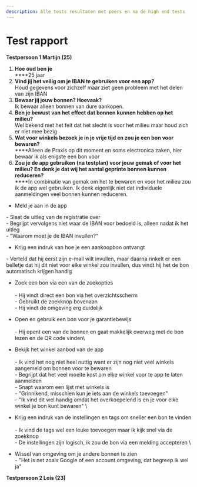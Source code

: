 ```yaml
---
description: Alle tests resultaten met peers en na de high end tests
---
```


# Test rapport

**Testpersoon 1 Martijn (25)**

1. **Hoe oud ben je** \
   ****25 jaar&#x20;
2. **Vind jij het veilig om je IBAN te gebruiken voor een app?** \
   Houd gegevens voor zichzelf maar ziet geen probleem met het delen van zijn IBAN&#x20;
3. **Bewaar jij jouw bonnen? Hoevaak?**\
   Ik bewaar alleen bonnen van dure aankopen.&#x20;
4. **Ben je bewust van het effect dat bonnen kunnen hebben op het milieu?** \
   Wel bekend met het feit dat het slecht is voor het milieu maar houd zich er niet mee bezig
5. **Wat voor winkels bezoek je in je vrije tijd en zou je een bon voor bewaren?** \
   ****Alleen de Praxis op dit moment en soms electronica zaken, hier bewaar ik als enigste een bon voor&#x20;
6. **Zou je de app gebruiken (na testplan) voor jouw gemak of voor het milieu? En denk je dat wij het aantal geprinte bonnen kunnen reduceren?**\
   ****In combinatie van gemak om het te bewaren en voor het milieu zou ik de app wel gebruiken. Ik denk eigenlijk niet dat individuele aanmeldingen veel bonnen kunnen reduceren.&#x20;

* Meld je aan in de app&#x20;

&#x20;\- Slaat de uitleg van de registratie over \
&#x20;\- Begrijpt vervolgens niet waar de IBAN voor bedoeld is, alleen nadat ik het uitleg \
\-  "Waarom moet je de IBAN invullen?"&#x20;

* Krijg een indruk van hoe je een aankoopbon ontvangt

\- Verteld dat hij eerst zijn e-mail wilt invullen, maar daarna rinkelt er een belletje dat hij dit niet voor elke winkel zou invullen, dus vindt hij het de bon automatisch krijgen handig&#x20;

* Zoek een bon via een van de zoekopties\
  \
  \- Hij vindt direct een bon via het overzichtsscherm\
  \- Gebruikt de zoekknop bovenaan \
  \- Hij vindt de omgeving erg duidelijk
* Open en gebruik een bon voor je garantiebewijs\
  \
  \- Hij opent een van de bonnen en gaat makkelijk overweg met de bon lezen en de QR code vinden\

* Bekijk het winkel aanbod van de app\
  \
  \- Ik vind het nog niet heel nuttig want er zijn nog niet veel winkels aangemeld om bonnen voor te bewaren\
  \- Begrijpt dat het veel moeite kost om elke winkel voor te app te laten aanmelden\
  \- Snapt waarom een lijst met winkels is\
  \- "Grinnikend, misschien kun je iets aan de winkels toevoegen" \
  \- "Ik vind dit wel handig omdat het overkoepelend is en je voor elke winkel je bon kunt bewaren" \

* Krijg een indruk van de instellingen en tags om sneller een bon te vinden\
  \
  \- Ik vind de tags wel een leuke toevoegen maar ik kijk snel via de zoekknop\
  \- De instellingen zijn logisch, ik zou de bon via een melding accepteren \

* Wissel van omgeving om je andere bonnen te zien\
  \- "Het is net zoals Google of een account omgeving, dat begreep ik wel ja"&#x20;

**Testpersoon 2 Lois (23)**&#x20;



